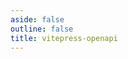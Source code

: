 ```yaml
---
aside: false
outline: false
title: vitepress-openapi
---
```


<script setup>
import spec from './AngusGM-Api.json';
</script>

<OAIntroduction :spec="spec" />